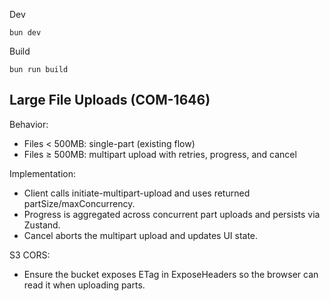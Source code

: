 Dev

```
bun dev
```

Build

```
bun run build
```

## Large File Uploads (COM-1646)
Behavior:
- Files < 500MB: single-part (existing flow)
- Files ≥ 500MB: multipart upload with retries, progress, and cancel

Implementation:
- Client calls initiate-multipart-upload and uses returned partSize/maxConcurrency.
- Progress is aggregated across concurrent part uploads and persists via Zustand.
- Cancel aborts the multipart upload and updates UI state.

S3 CORS:
- Ensure the bucket exposes ETag in ExposeHeaders so the browser can read it when uploading parts.
